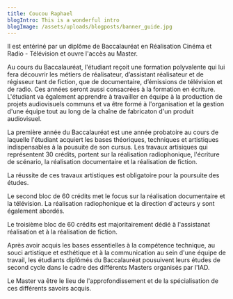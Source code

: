 ```yaml
---
title: Coucou Raphael
blogIntro: This is a wonderful intro
blogImage: /assets/uploads/blogposts/banner_guide.jpg
---
```

Il est entériné par un diplôme de Baccalauréat en Réalisation Cinéma et Radio - Télévision et ouvre l'accès au Master. 

Au cours du Baccalauréat, l'étudiant reçoit une formation polyvalente qui lui fera découvrir les métiers de réalisateur, d’assistant réalisateur et de régisseur tant de fiction, que de documentaire, d’émissions de télévision et de radio. Ces années seront aussi consacrées à la formation en écriture.
L'étudiant va également apprendre à travailler en équipe à la production de projets audiovisuels communs et va être formé à l'organisation et la gestion d'une équipe tout au long de la chaîne de fabricaton d'un produit audiovisuel.

La première année du Baccalauréat est une année probatoire au cours de laquelle l'étudiant acquiert les bases théoriques, techniques et artistiques indispensables à la pousuite de son cursus. Les travaux artisiques qui représentent 30 crédits, portent sur la réalisation radiophonique, l'écriture de scénario, la réalisation documentaire et la réalisation de fiction.

La réussite de ces travaux artistiques est obligatoire pour la poursuite des études.

Le second bloc de 60 crédits met le focus sur la réalisation documentaire et la télévision. La réalisation radiophonique et la direction d'acteurs y sont également abordés.

Le troisième bloc de 60 crédits est majoritairement dédié à l'assistanat réalisation et à la réalisation de fiction.

Après avoir acquis les bases essentielles à la compétence technique, au souci artistique et esthétique et à la communication au sein d'une équipe de travail, les étudiants diplômés du Baccalauréat pousuivent leurs études de second cycle dans le cadre des différents Masters organisés par l'IAD.

Le Master va être le lieu de l'approfondissement et de la spécialisation de ces différents savoirs acquis.
